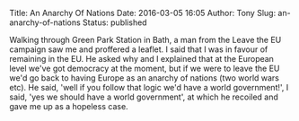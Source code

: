 Title: An Anarchy Of Nations
Date: 2016-03-05 16:05
Author: Tony
Slug: an-anarchy-of-nations
Status: published

Walking through Green Park Station in Bath, a man from the Leave the EU campaign saw me and proffered a leaflet. I said that I was in favour of remaining in the EU. He asked why and I explained that at the European level we've got democracy at the moment, but if we were to leave the EU we'd go back to having Europe as an anarchy of nations (two world wars etc). He said, 'well if you follow that logic we'd have a world government!', I said, 'yes we should have a world government', at which he recoiled and gave me up as a hopeless case.
